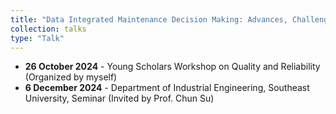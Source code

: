 ```yaml
---
title: "Data Integrated Maintenance Decision Making: Advances, Challenges, and Opportunities"
collection: talks
type: "Talk"
---
```

<ul>
  <li><b>26 October 2024</b> - Young Scholars Workshop on Quality and Reliability (Organized by myself)</li>
  <li><b>6 December 2024</b> - Department of Industrial Engineering, Southeast University, Seminar (Invited by Prof. Chun Su)</li>
</ul>

